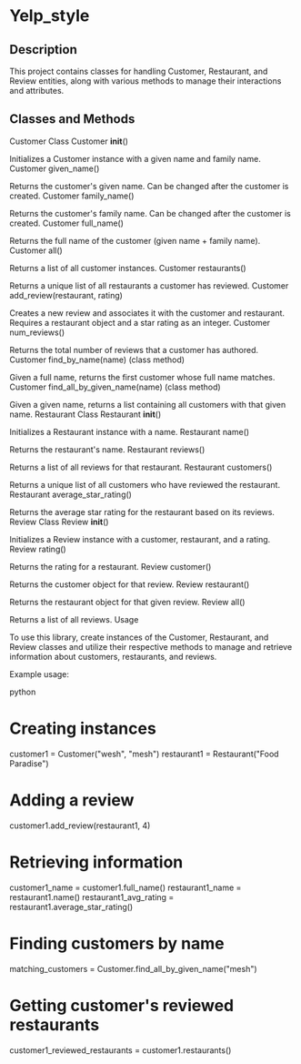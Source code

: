 # Yelp_style
## Description

This project contains classes for handling Customer, Restaurant, and Review entities, along with various methods to manage their interactions and attributes.

## Classes and Methods

Customer Class
Customer __init__()

Initializes a Customer instance with a given name and family name.
Customer given_name()

Returns the customer's given name.
Can be changed after the customer is created.
Customer family_name()

Returns the customer's family name.
Can be changed after the customer is created.
Customer full_name()

Returns the full name of the customer (given name + family name).
Customer all()

Returns a list of all customer instances.
Customer restaurants()

Returns a unique list of all restaurants a customer has reviewed.
Customer add_review(restaurant, rating)

Creates a new review and associates it with the customer and restaurant.
Requires a restaurant object and a star rating as an integer.
Customer num_reviews()

Returns the total number of reviews that a customer has authored.
Customer find_by_name(name) (class method)

Given a full name, returns the first customer whose full name matches.
Customer find_all_by_given_name(name) (class method)

Given a given name, returns a list containing all customers with that given name.
Restaurant Class
Restaurant __init__()

Initializes a Restaurant instance with a name.
Restaurant name()

Returns the restaurant's name.
Restaurant reviews()

Returns a list of all reviews for that restaurant.
Restaurant customers()

Returns a unique list of all customers who have reviewed the restaurant.
Restaurant average_star_rating()

Returns the average star rating for the restaurant based on its reviews.
Review Class
Review __init__()

Initializes a Review instance with a customer, restaurant, and a rating.
Review rating()

Returns the rating for a restaurant.
Review customer()

Returns the customer object for that review.
Review restaurant()

Returns the restaurant object for that given review.
Review all()

Returns a list of all reviews.
Usage

To use this library, create instances of the Customer, Restaurant, and Review classes and utilize their respective methods to manage and retrieve information about customers, restaurants, and reviews.

Example usage:

python
# Creating instances
customer1 = Customer("wesh", "mesh")
restaurant1 = Restaurant("Food Paradise")

# Adding a review
customer1.add_review(restaurant1, 4)

# Retrieving information
customer1_name = customer1.full_name()
restaurant1_name = restaurant1.name()
restaurant1_avg_rating = restaurant1.average_star_rating()

# Finding customers by name
matching_customers = Customer.find_all_by_given_name("mesh")

# Getting customer's reviewed restaurants
customer1_reviewed_restaurants = customer1.restaurants()